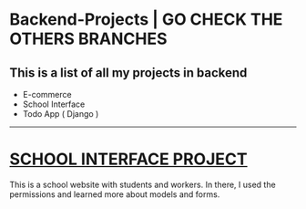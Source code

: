 ﻿# Backend-Projects | GO CHECK THE OTHERS BRANCHES

<h2>This is a list of all my projects in backend</h2>

- E-commerce
- School Interface
- Todo App ( Django )
________________________________________________________________________________________________________________________________________________


<h1><u>SCHOOL INTERFACE PROJECT</u></h1>

This is a school website with students and workers.
In there, I used the permissions and learned more about models and forms.
